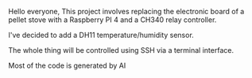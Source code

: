 Hello everyone, 
This project involves replacing the electronic board of a pellet stove with a Raspberry PI 4 and a CH340 relay controller.

I've decided to add a DH11 temperature/humidity sensor.

The whole thing will be controlled using SSH via a terminal interface.

Most of the code is generated by AI
